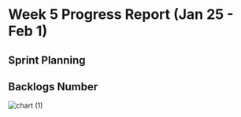 # Week 5 Progress Report (Jan 25 - Feb 1)

## Sprint Planning

## Backlogs Number
![chart (1)](https://github.com/user-attachments/assets/7735c8e1-d2f8-4840-b518-2e7bbbd660dd)






